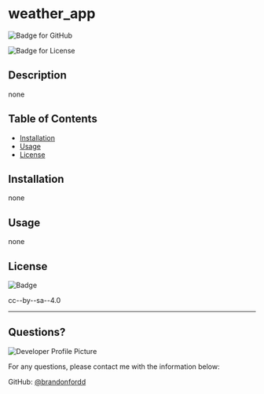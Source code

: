 # weather_app
  ![Badge for GitHub](https://img.shields.io/github/languages/top/brandonfordd/weather_app?style=flat&logo=appveyor) 

  ![Badge for License](https://img.shields.io/badge/license--cc--by--sa--4.0--brightgreen)
  
  
  ## Description 
  
  
  none
  ## Table of Contents
  * [Installation](#installation)
  * [Usage](#usage)
  * [License](#license)
  
  ## Installation
  
  
  none
  
  ## Usage 
  
   
  none
  
  ## License

  ![Badge](https://img.shields.io/badge/license-cc--by--sa--4.0-brightgreen)<br />

  cc--by--sa--4.0
  
  ---
  
  ## Questions?
  
  ![Developer Profile Picture](https://avatars.githubusercontent.com/u/78278104?v=4) 
  
  For any questions, please contact me with the information below:
 
  GitHub: [@brandonfordd](https://api.github.com/users/brandonfordd)
  